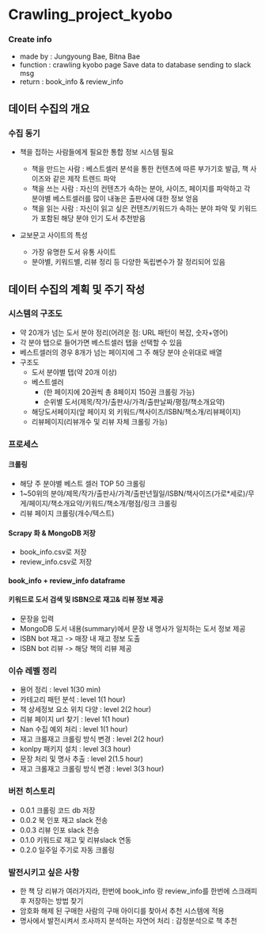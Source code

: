 # Crawling_project_kyobo

### Create info
- made by : Jungyoung Bae, Bitna Bae
- function : 
		crawling kyobo page
		Save data to database
		sending to slack msg
- return : book_info & review_info


## 데이터 수집의 개요
### 수집 동기
- 책을 접하는 사람들에게 필요한 통합 정보 시스템 필요
    - 책을 만드는 사람 : 베스트셀러 분석을 통한 컨텐츠에 따른 부가기호 발급, 책 사이즈와 같은 제작 트렌드 파악
    - 책을 쓰는 사람 : 자신의 컨텐츠가 속하는 분야, 사이즈, 페이지를 파악하고 각 분야별 베스트셀러를 많이 내놓은 출판사에 대한 정보 얻음
    - 책을 읽는 사람 : 자신이 읽고 싶은 컨텐츠/키워드가 속하는 분야 파악 및 키워드가 포함된 해당 분야 인기 도서 추천받음

- 교보문고 사이트의 특성
    - 가장 유명한 도서 유통 사이트
    - 분야별, 키워드별, 리뷰 정리 등 다양한 독립변수가 잘 정리되어 있음

## 데이터 수집의 계획 및 주기 작성
### 시스템의 구조도
- 약 20개가 넘는 도서 분야 정리(어려운 점: URL 패턴이 복잡, 숫자+영어)
- 각 분야 탭으로 들어가면 베스트셀러 탭을 선택할 수 있음
- 베스트셀러의 경우 8개가 넘는 페이지에 그 주 해당 분야 순위대로 배열
- 구조도
    - 도서 분야별 탭(약 20개 이상)
    - 베스트셀러
        - (한 페이지에 20권씩 총 8페이지 150권 크롤링 가능)
        - 순위별 도서(제목/작가/출판사/가격/출판날짜/평점/책소개요약)
    - 해당도서페이지(앞 페이지 외 키워드/책사이즈/ISBN/책소개/리뷰페이지)
    - 리뷰페이지(리뷰개수 및 리뷰 자체 크롤링 가능)

### 프로세스
#### 크롤링
- 해당 주 분야별 베스트 셀러 TOP 50 크롤링
- 1~50위의 분야/제목/작가/출판사/가격/출판년월일/ISBN/책사이즈(가로*세로)/무게/페이지/책소개요약/키워드/책소개/평점/링크 크롤링
- 리뷰 페이지 크롤링(개수/텍스트)

#### Scrapy 화  & MongoDB 저장
- book_info.csv로 저장
- review_info.csv로 저장

#### book_info + review_info dataframe

#### 키워드로 도서 검색 및 ISBN으로 재고& 리뷰  정보 제공
- 문장을 입력 
- MongoDB 도서 내용(summary)에서 문장 내 명사가 일치하는  도서 정보 제공
- ISBN bot 재고 -> 매장 내 재고 정보 도출
- ISBN bot 리뷰 -> 해당 책의 리뷰 제공

### 이슈 레벨 정리
- 용어 정리 : level 1(30 min)
- 카테고리 패턴 분석 : level 1(1 hour)
- 책 상세정보 요소 위치 다양 : level 2(2 hour)
- 리뷰 페이지 url 찾기 : level 1(1 hour)
- Nan 수집 예외 처리 : level 1(1 hour)
- 재고 크롤재고 크롤링 방식 변경 : level 2(2 hour)
- konlpy 패키지 설치 : level 3(3 hour)
- 문장 처리 및 명사 추출 : level 2(1.5 hour)
- 재고 크롤재고 크롤링 방식 변경 : level 3(3 hour)

### 버전 히스토리
- 0.0.1 크롤링 코드 db 저장
- 0.0.2 북 인포 재고 slack 전송
- 0.0.3 리뷰 인포 slack 전송
- 0.1.0 키워드로 재고 및 리뷰slack 연동
- 0.2.0 일주일 주기로 자동 크롤링

### 발전시키고 싶은 사항
- 한 책 당 리뷰가 여러가지라, 한번에 book_info 랑 review_info를 한번에 스크래피 후 저장하는 방법 찾기
- 암호화 해제 된 구매한 사람의 구매 아이디를 찾아서 추천 시스템에 적용
- 명사에서 발전시켜서 조사까지 분석하는 자연어 처리 : 감정분석으로 책 추천
